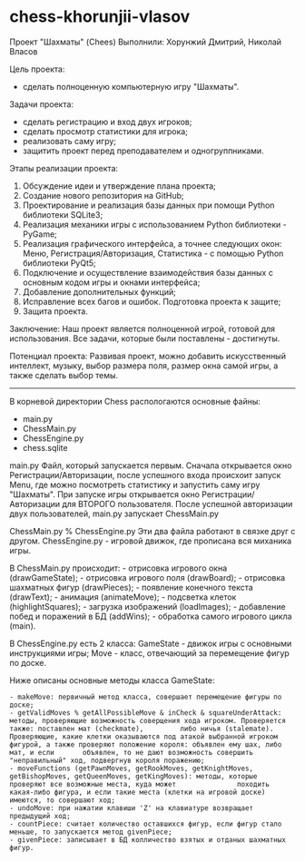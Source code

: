 # chess-khorunjii-vlasov

Проект "Шахматы" (Chees)
Выполнили: Хорунжий Дмитрий, Николай Власов

Цель проекта: 
  - сделать полноценную компьютерную игру "Шахматы".

Задачи проекта:
  - сделать регистрацию и вход двух игроков;
  - сделать просмотр статистики для игрока;
  - реализовать саму игру;
  - защитить проект перед преподавателем и одногруппниками.

Этапы реализации проекта:
  1) Обсуждение идеи и утверждение плана проекта;
  2) Создание нового репозитория на GitHub;
  3) Проектирование и реализация базы данных при помощи Python библиотеки SQLite3;
  4) Реализация механики игры с использованием Python библиотеки - PyGame;
  5) Реализация графического интерфейса, а точнее следующих окон: Меню, Регистрация/Авторизация, Статистика - с помощью Python библиотеки PyQt5;
  6) Подключение и осуществление взаимодействия базы данных с основным кодом игры и окнами интерфейса;
  7) Добавление дополнительных функций;
  8) Исправление всех багов и ошибок. Подготовка проекта к защите;
  9) Защита проекта.
  
Заключение:
  Наш проект является полноценной игрой, готовой для использования. 
  Все задачи, которые были поставлены - достигнуты.
  
Потенциал проекта:
  Развивая проект, можно добавить искусственный интеллект, музыку, выбор размера поля, размер окна самой игры, а также сделать выбор темы.
  
________________________________________________________________________________________________________________________________________________


В корневой директории Chess распологаются основные файны:
  - main.py
  - ChessMain.py
  - ChessEngine.py
  - chess.sqlite
  
main.py
  Файл, который запускается первым.
  Сначала открывается окно Регистрации/Авторизации, после успешного входа происхоит запуск Menu, где можно посмотреть статистику и запустить саму игру "Шахматы".
  При запуске игры открывается окно Регистрации/Авторизации для ВТОРОГО пользователя.
  После успешной авторизации двух пользователей, main.py запускает ChessMain.py
  
ChessMain.py % ChessEngine.py
  Эти два файла работают в связке друг с другом.
  ChessEngine.py - игровой движок, где прописана вся миханика игры.
  
  В ChessMain.py происходит:
    - отрисовка игрового окна (drawGameState);
    - отрисовка игрового поля (drawBoard);
    - отрисовка шахматных фигур (drawPieces);
    - появление конечного текста (drawText);
    - анимация (animateMove);
    - подсветка клеток (highlightSquares);
    - загрузка изображений (loadImages);
    - добавление побед и поражений в БД (addWins);
    - обработка самого игрового цикла (main).
    
  В ChessEngine.py есть 2 класса: GameState - движок игры с основными инструкциями игры; Move - класс, отвечающий за перемещение фигур по доске.
  
  Ниже описаны основные методы класса GameState:
  
    - makeMove: первичный метод класса, совершает перемещение фигуры по доске;
    - getValidMoves % getAllPossibleMove & inCheck & squareUnderAttack: методы, проверяющие возможность соверщения хода игроком. Проверяется также: поставлен мат (checkmate),         либо ничья (stalemate). Проверяющие, какие клетки оказываются под атакой выбранной игроком фигурой, а также проверяют положение короля: объявлен ему шах, либо мат, и если       объявлен, то не дают возможность совершить "неправильный" ход, подвергнув короля поражению;
    - moveFunctions (getPawnMoves, getRookMoves, getKnightMoves, getBishopMoves, getQueenMoves, getKingMoves): методы, которые проверяют все возможные места, куда может               походить какая-либо фигура, и если такие места (клетки на игровой доске) имеются, то совершают ход;
    - undoMove: при нажатии клавиши 'Z' на клавиатуре возвращает предыдущий ход;
    - countPiece: считает количество оставшихся фигур, если фигур стало меньше, то запускается метод givenPiece;
    - givenPiece: записывает в БД колличество взятых и отданых шахматных фигур.
